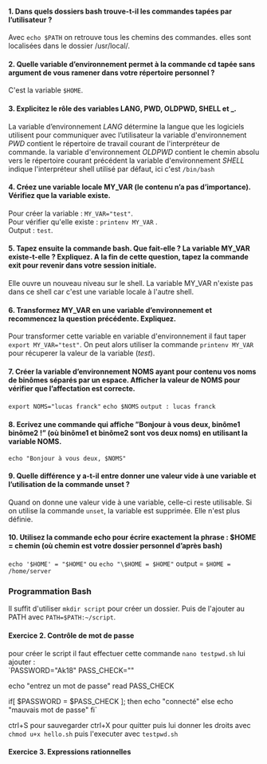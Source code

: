 #### 1. Dans quels dossiers bash trouve-t-il les commandes tapées par l’utilisateur ?
Avec `echo $PATH` on retrouve tous les chemins des commandes. elles sont localisées dans le dossier /usr/local/.

#### 2. Quelle variable d’environnement permet à la commande cd tapée sans argument de vous ramener dans votre répertoire personnel ?
C'est la variable `$HOME`.

#### 3. Explicitez le rôle des variables LANG, PWD, OLDPWD, SHELL et _.
La variable d’environnement _LANG_ détermine la langue que les logiciels utilisent pour communiquer avec l’utilisateur la variable d'environnement _PWD_ contient le répertoire de travail courant de l'interpréteur de commande. la variable d'environnement _OLDPWD_ contient le chemin absolu vers le répertoire courant précédent la variable d'environnement _SHELL_ indique l'interpréteur shell utilisé par défaut, ici c'est `/bin/bash`

#### 4. Créez une variable locale MY_VAR (le contenu n’a pas d’importance). Vérifiez que la variable existe.
Pour créer la variable : `MY_VAR="test"`.<br>
Pour vérifier qu'elle existe : `printenv MY_VAR` .<br>
Output : `test`.

#### 5. Tapez ensuite la commande bash. Que fait-elle ? La variable MY_VAR existe-t-elle ? Expliquez. A la fin de cette question, tapez la commande exit pour revenir dans votre session initiale.
Elle ouvre un nouveau niveau sur le shell. La variable MY_VAR n'existe pas dans ce shell car c'est une variable locale à l'autre shell. 

#### 6. Transformez MY_VAR en une variable d’environnement et recommencez la question précédente. Expliquez.
Pour transformer cette variable en variable d'environnement il faut taper `export MY_VAR="test"`. On peut alors utiliser la commande `printenv MY_VAR` pour récuperer la valeur de la variable (_test_).

#### 7. Créer la variable d’environnement NOMS ayant pour contenu vos noms de binômes séparés par un espace. Afficher la valeur de NOMS pour vérifier que l’affectation est correcte.
`export NOMS="lucas franck"`
`echo $NOMS`
`output : lucas franck`

#### 8. Ecrivez une commande qui affiche ”Bonjour à vous deux, binôme1 binôme2 !” (où binôme1 et binôme2 sont vos deux noms) en utilisant la variable NOMS.
`echo "Bonjour à vous deux, $NOMS"`

#### 9. Quelle différence y a-t-il entre donner une valeur vide à une variable et l’utilisation de la commande unset ?
Quand on donne une valeur vide à une variable, celle-ci reste utilisable. Si on utilise la commande `unset`, la variable est supprimée. Elle n'est plus définie.

#### 10. Utilisez la commande echo pour écrire exactement la phrase : $HOME = chemin (où chemin est votre dossier personnel d’après bash)

`echo '$HOME' = "$HOME"`
ou
`echo "\$HOME = $HOME"`
output = `$HOME = /home/server`

### Programmation Bash

Il suffit d'utiliser `mkdir script` pour créer un dossier.
Puis de l'ajouter au PATH avec `PATH=$PATH:~/script`.

 #### Exercice 2. Contrôle de mot de passe

pour créer le script il faut effectuer cette commande `nano testpwd.sh`
lui ajouter :<br>
`PASSWORD="Ak18"
PASS_CHECK=""

echo "entrez un mot de passe"
read PASS_CHECK

if[ $PASSWORD = $PASS_CHECK ]; then
   echo "connecté"
else
   echo "mauvais mot de passe"
fi`

ctrl+S pour sauvegarder
ctrl+X pour quitter
puis lui donner les droits avec `chmod u+x hello.sh`
puis l'executer avec `testpwd.sh`

#### Exercice 3. Expressions rationnelles
